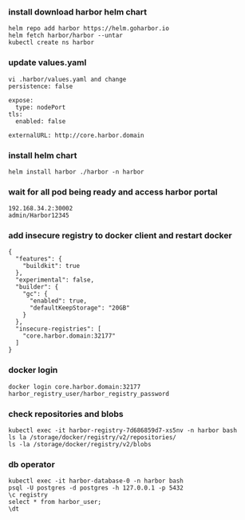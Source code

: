 ### install download harbor helm chart
```
helm repo add harbor https://helm.goharbor.io
helm fetch harbor/harbor --untar
kubectl create ns harbor
```
### update values.yaml
```
vi .harbor/values.yaml and change
persistence: false

expose:
  type: nodePort
tls:
  enabled: false

externalURL: http://core.harbor.domain
```
### install helm chart
```
helm install harbor ./harbor -n harbor
```
### wait for all pod being ready and access harbor portal
```
192.168.34.2:30002
admin/Harbor12345
```
### add insecure registry to docker client and restart docker
```
{
  "features": {
    "buildkit": true
  },
  "experimental": false,
  "builder": {
    "gc": {
      "enabled": true,
      "defaultKeepStorage": "20GB"
    }
  },
  "insecure-registries": [
    "core.harbor.domain:32177"
  ]
}
```
### docker login
```
docker login core.harbor.domain:32177
harbor_registry_user/harbor_registry_password
```
### check repositories and blobs
```
kubectl exec -it harbor-registry-7d686859d7-xs5nv -n harbor bash
ls la /storage/docker/registry/v2/repositories/
ls -la /storage/docker/registry/v2/blobs
```
### db operator
```
kubectl exec -it harbor-database-0 -n harbor bash
psql -U postgres -d postgres -h 127.0.0.1 -p 5432
\c registry
select * from harbor_user;
\dt

```